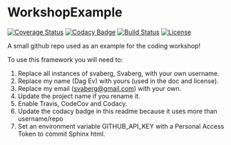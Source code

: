 # WorkshopExample

[![Coverage Status](https://codecov.io/gh/Svaberg/WorkshopExample/branch/master/graph/badge.svg)](https://codecov.io/gh/Svaberg/WorkshopExample)
[![Codacy Badge](https://api.codacy.com/project/badge/Grade/ea7ca374a79c4321952715a228a454f0)](https://www.codacy.com/app/svaberg/WorkshopExample?utm_source=github.com&amp;utm_medium=referral&amp;utm_content=Svaberg/WorkshopExample&amp;utm_campaign=Badge_Grade)
[![Build Status](https://img.shields.io/travis/Svaberg/WorkshopExample.svg)](https://travis-ci.org/Svaberg/WorkshopExample)
[![License](http://img.shields.io/badge/license-MIT-blue.svg?style=flat)](https://github.com/Svaberg/abc/WorkshopExample/master/LICENSE)

A small github repo used as an example for the coding workshop!

To use this framework you will need to:

1. Replace all instances of svaberg, Svaberg, with your own username.
2. Replace my name (Dag Ev) with yours (used in the doc and license).
3. Replace my email (svaberg@gmail.com) with your own.
3. Update the project name if you rename it.
4. Enable Travis, CodeCov and Codacy.
5. Update the codacy badge in this readme because it uses more than username/repo
6. Set an environment variable GITHUB_API_KEY with a Personal Access Token to commit Sphinx html.